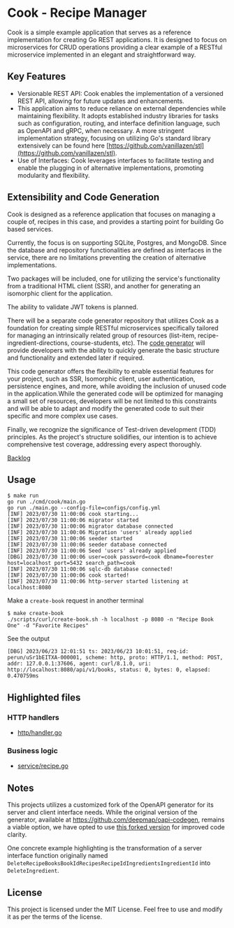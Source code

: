 # Cook - Recipe Manager

Cook is a simple example application that serves as a reference implementation for creating Go REST applications. It is designed to focus on microservices for CRUD operations providing a clear example of a RESTful microservice implemented in an elegant and straightforward way.

## Key Features

- Versionable REST API: Cook enables the implementation of a versioned REST API, allowing for future updates and enhancements.
- This application aims to reduce reliance on external dependencies while maintaining flexibility. It adopts established industry libraries for tasks such as configuration, routing, and interface definition language, such as OpenAPI and gRPC, when necessary. A more stringent implementation strategy, focusing on utilizing Go's standard library extensively can be found here [https://github.com/vanillazen/stl](https://github.com/vanillazen/stl).
- Use of Interfaces: Cook leverages interfaces to facilitate testing and enable the plugging in of alternative implementations, promoting modularity and flexibility.

## Extensibility and Code Generation

Cook is designed as a reference application that focuses on managing a couple of, recipes in this case, and provides a starting point for building Go based services.

Currently, the focus is on supporting SQLite, Postgres, and MongoDB. Since the database and repository functionalities are defined as interfaces in the service, there are no limitations preventing the creation of alternative implementations. 

Two packages will be included, one for utilizing the service's functionality from a traditional HTML client (SSR), and another for generating an isomorphic client for the application.

The ability to validate JWT tokens is planned.

There will be a separate code generator repository that utilizes Cook as a foundation for creating simple RESTful microservices specifically tailored for managing an intrinsically related group of resources (list-item, recipe-ingredient-directions, course-students, etc). The [code generator](https://github.com/foorester/crud) will provide developers with the ability to quickly generate the basic structure and functionality and extended later if required.

This code generator offers the flexibility to enable essential features for your project, such as SSR, Isomorphic client, user authentication, persistence engines, and more, while avoiding the inclusion of unused code in the application.While the generated code will be optimized for managing a small set of resources, developers will be not limited to this constraints and will be able to adapt and modify the generated code to suit their specific and more complex use cases.

Finally, we recognize the significance of Test-driven development (TDD) principles. As the project's structure solidifies, our intention is to achieve comprehensive test coverage, addressing every aspect thoroughly.

[Backlog](https://github.com/orgs/foorester/projects/1/views/1)

## Usage
```shell
$ make run 
go run ./cmd/cook/main.go
go run ./main.go --config-file=configs/config.yml
[INF] 2023/07/30 11:00:06 cook starting...
[INF] 2023/07/30 11:00:06 migrator started
[INF] 2023/07/30 11:00:06 migrator database connected
[INF] 2023/07/30 11:00:06 Migration 'users' already applied
[INF] 2023/07/30 11:00:06 seeder started
[INF] 2023/07/30 11:00:06 seeder database connected
[INF] 2023/07/30 11:00:06 Seed 'users' already applied
[DBG] 2023/07/30 11:00:06 user=cook password=cook dbname=foorester host=localhost port=5432 search_path=cook
[INF] 2023/07/30 11:00:06 sqlc-db database connected!
[INF] 2023/07/30 11:00:06 cook started!
[INF] 2023/07/30 11:00:06 http-server started listening at localhost:8080
```

Make a `create-book` request in another terminal
```shell
$ make create-book 
./scripts/curl/create-book.sh -h localhost -p 8080 -n "Recipe Book One" -d "Favorite Recipes"
```

See the output
```shell
[DBG] 2023/06/23 12:01:51 ts: 2023/06/23 10:01:51, req-id: perun/uSr1bEITXA-000001, scheme: http, proto: HTTP/1.1, method: POST, addr: 127.0.0.1:37606, agent: curl/8.1.0, uri: http://localhost:8080/api/v1/books, status: 0, bytes: 0, elapsed: 0.470759ms
```


## Highlighted files
### HTTP handlers
* [http/handler.go](internal/infra/http/handler.go)

### Business logic
* [service/recipe.go](internal/core/service/recipe.go)

## Notes
This projects utilizes a customized fork of the OpenAPI generator for its server and client interface needs. While the original version of the generator, available at https://github.com/deepmap/oapi-codegen, remains a viable option, we have opted to use [this forked version](https://github.com/foorester/oapi-codegen) for improved code clarity.

One concrete example highlighting is the transformation of a server interface function originally named `DeleteRecipeBooksBookIdRecipesRecipeIdIngredientsIngredientId` into `DeleteIngredient`.

## License

This project is licensed under the MIT License. Feel free to use and modify it as per the terms of the license.
